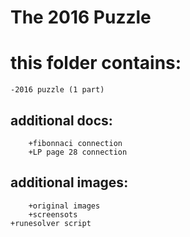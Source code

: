 # The 2016 Puzzle

# this folder contains:

	-2016 puzzle (1 part)
  
## additional docs:
		+fibonnaci connection
		+LP page 28 connection
    
## additional images:
		+original images
		+screensots
    +runesolver script
